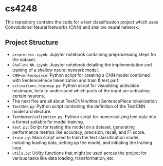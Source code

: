 # cs4248

This repository contains the code for a text classification project which uses Convolutional Neural Networks (CNN) and shallow neural network. 

## Project Structure

- `preprocess.ipynb`: Jupyter notebook containing preprocessing steps for the dataset.
- `Shallow NN.ipynb`: Jupyter notebook detailing the implementation and training of a shallow neural network model.
- `CNN+sentecepiece`: Python script for creating a CNN model combined with SentencePiece tokenization and train & test part.
- `activations_heatmap.py`: Python script for visualizing activation heatmaps, help to understand which parts of the input are activating certain neurons.
- The next five are all about TextCNN without SentencePiece tokenization
- `TextCNN.py`: Python script containing the definition of the TextCNN model architecture.
- `TextNumericalization.py`: Python script for numericalizing text data into a format suitable for model training.
- `test.py`: Script for testing the model on a dataset, generating performance metrics like accuracy, precision, recall, and F1 score.
- `train.py`: Main script used to train the text classification model, including loading data, setting up the model, and initiating the training loop.
- `utils.py`: Utility functions that might be used across the project for various tasks like data loading, transformation, etc.
